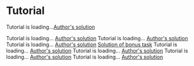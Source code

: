 # Tutorial

Tutorial is loading...[Author's solution](https://codeforces.com/https://ideone.com/hxF5jk) 

Tutorial is loading... [Author's solution](https://codeforces.com/https://ideone.com/mkondU) Tutorial is loading... [Author's solution](https://codeforces.com/https://ideone.com/Jf8Za8) Tutorial is loading... [Author's solution](https://codeforces.com/https://ideone.com/5XG0Bp) [Solution of bonus task](https://codeforces.com/https://ideone.com/mwSGec) Tutorial is loading... [Author's solution](https://codeforces.com/https://ideone.com/2jVhHb) Tutorial is loading... [Author's solution](https://codeforces.com/https://ideone.com/vbiC9L) Tutorial is loading... [Author's solution](https://codeforces.com/https://ideone.com/wmOHHu) Tutorial is loading... [Author's solution](https://codeforces.com/https://ideone.com/GWzJof)